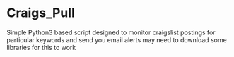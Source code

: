 # Craigs_Pull
Simple Python3 based script designed to monitor craigslist postings for particular keywords and send you email alerts
may need to download some libraries for this to work
